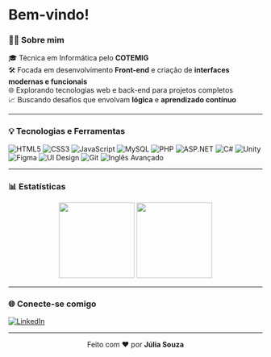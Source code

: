 # Bem-vindo!

### 👩‍💻 Sobre mim

🎓 Técnica em Informática pelo **COTEMIG**  
🛠️ Focada em desenvolvimento **Front-end** e criação de **interfaces modernas e funcionais**  
🌐 Explorando tecnologias web e back-end para projetos completos  
📈 Buscando desafios que envolvam **lógica** e **aprendizado contínuo**

---

### 💡 Tecnologias e Ferramentas

![HTML5](https://img.shields.io/badge/-HTML5-E34F26?style=flat&logo=html5&logoColor=fff)
![CSS3](https://img.shields.io/badge/-CSS3-1572B6?style=flat&logo=css3)
![JavaScript](https://img.shields.io/badge/-JavaScript-F7DF1E?style=flat&logo=javascript&logoColor=000)
![MySQL](https://img.shields.io/badge/-MySQL-005C84?style=flat&logo=mysql)
![PHP](https://img.shields.io/badge/-PHP-777BB4?style=flat&logo=php&logoColor=fff)
![ASP.NET](https://img.shields.io/badge/-ASP.NET-5C2D91?style=flat&logo=dotnet)
![C#](https://img.shields.io/badge/-C%23-239120?style=flat&logo=c-sharp&logoColor=fff)
![Unity](https://img.shields.io/badge/-Unity-000000?style=flat&logo=unity)
![Figma](https://img.shields.io/badge/-Figma-F24E1E?style=flat&logo=figma)
![UI Design](https://img.shields.io/badge/-UI%20Design-8E44AD?style=flat&logo=adobe-xd)
![Git](https://img.shields.io/badge/-Git-F05032?style=flat&logo=git&logoColor=white)
![Inglês Avançado](https://img.shields.io/badge/-Inglês%20Avançado-0A66C2?style=flat)

---

### 📊 Estatísticas

<div align="center">
  <img height="150em" src="https://github-readme-stats.vercel.app/api?username=juliasouzarr&show_icons=true&theme=tokyonight&count_private=true" />
  <img height="150em" src="https://github-readme-stats.vercel.app/api/top-langs/?username=juliasouzarr&layout=compact&theme=tokyonight" />
</div>

---

### 🌐 Conecte-se comigo

[![LinkedIn](https://img.shields.io/badge/-LinkedIn-0077B5?style=flat&logo=linkedin&logoColor=white)](https://www.linkedin.com/in/julia-souza-b22309239/)
<!-- Você pode adicionar mais ícones aqui futuramente -->

---

<p align="center">Feito com ❤️ por <strong>Júlia Souza</strong></p>
